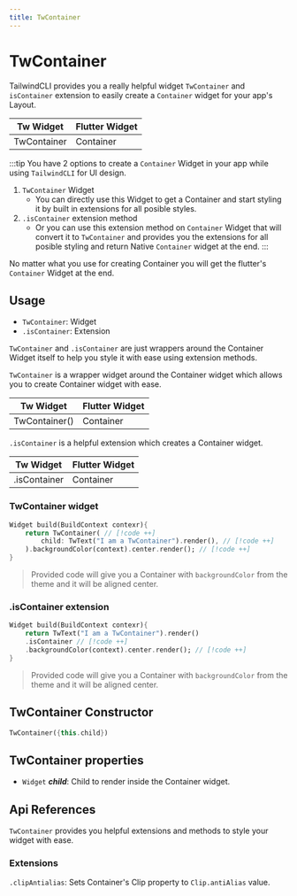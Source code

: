 ```yaml
---
title: TwContainer
---
```


# TwContainer

TailwindCLI provides you a really helpful widget `TwContainer` and `isContainer` extension to easily create a `Container` widget for your app's Layout.

| **Tw Widget** | **Flutter Widget** |
| ------------- | ------------------ |
| TwContainer   | Container          |

:::tip
You have 2 options to create a `Container` Widget in your app while using `TailwindCLI` for UI design.

1. `TwContainer` Widget
   * You can directly use this Widget to get a Container and start styling it by built in extensions for all posible styles. 
2. `.isContainer` extension method
   * Or you can use this extension method on `Container` Widget that will convert it to `TwContainer` and provides you the extensions for all posible styling and return Native `Container` widget at the end.
:::

No matter what you use for creating Container you will get the flutter's `Container` Widget at the end.

## Usage

* `TwContainer`: Widget
* `.isContainer`: Extension 

`TwContainer` and `.isContainer` are just wrappers around the Container Widget itself to help you style it with ease using extension methods.

`TwContainer` is a wrapper widget around the Container widget which allows you to create Container widget with ease.

| **Tw Widget** | **Flutter Widget** |
| ------------- | ------------------ |
| TwContainer() | Container          |


`.isContainer` is a helpful extension which creates a Container widget.

| **Tw Widget** | **Flutter Widget** |
| ------------- | ------------------ |
| .isContainer  | Container          |


### TwContainer widget

```dart
Widget build(BuildContext contexr){
    return TwContainer( // [!code ++]
        child: TwText("I am a TwContainer").render(), // [!code ++]
    ).backgroundColor(context).center.render(); // [!code ++]
}
```
> Provided code will give you a Container with `backgroundColor` from the theme and it will be aligned center.

### .isContainer extension

```dart
Widget build(BuildContext contexr){
    return TwText("I am a TwContainer").render()
    .isContainer // [!code ++]
    .backgroundColor(context).center.render(); // [!code ++]
}
```
> Provided code will give you a Container with `backgroundColor` from the theme and it will be aligned center.


## TwContainer Constructor
```dart
TwContainer({this.child})
```

## TwContainer properties

* `Widget` **_child_**: Child to render inside the Container widget.

## Api References

`TwContainer` provides you helpful extensions and methods to style your widget with ease.

### Extensions
`.clipAntialias`: Sets Container's Clip property to `Clip.antiAlias` value.



